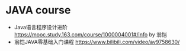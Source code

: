
# JAVA course

- Java语言程序设计进阶 https://mooc.study.163.com/course/1000004001#/info  by 翁恺
- 翁恺JAVA零基础入门课程 https://www.bilibili.com/video/av9758630/ 
